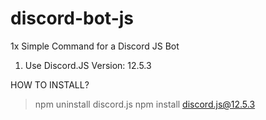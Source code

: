# discord-bot-js
1x Simple Command for a Discord JS Bot

1) Use Discord.JS Version: 12.5.3 

HOW TO INSTALL?
> npm uninstall discord.js
> npm install discord.js@12.5.3
